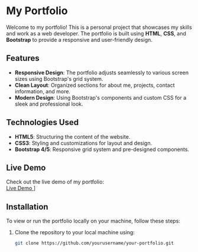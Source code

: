 # My Portfolio

Welcome to my portfolio! This is a personal project that showcases my skills and work as a web developer. The portfolio is built using **HTML**, **CSS**, and **Bootstrap** to provide a responsive and user-friendly design.

## Features

- **Responsive Design**: The portfolio adjusts seamlessly to various screen sizes using Bootstrap's grid system.
- **Clean Layout**: Organized sections for about me, projects, contact information, and more.
- **Modern Design**: Using Bootstrap's components and custom CSS for a sleek and professional look.

## Technologies Used

- **HTML5**: Structuring the content of the website.
- **CSS3**: Styling and customizations for layout and design.
- **Bootstrap 4/5**: Responsive grid system and pre-designed components.
  
## Live Demo

Check out the live demo of my portfolio:  
[Live Demo ](https://tamilselvansevuganportfolio.netlify.app/)]

## Installation

To view or run the portfolio locally on your machine, follow these steps:

1. Clone the repository to your local machine using:
   ```bash
   git clone https://github.com/yourusername/your-portfolio.git
